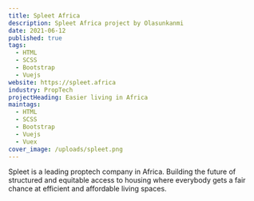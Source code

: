 ```yaml
---
title: Spleet Africa
description: Spleet Africa project by Olasunkanmi
date: 2021-06-12
published: true
tags:
  - HTML
  - SCSS
  - Bootstrap
  - Vuejs
website: https://spleet.africa
industry: PropTech
projectHeading: Easier living in Africa
maintags:
  - HTML
  - SCSS
  - Bootstrap
  - Vuejs
  - Vuex
cover_image: /uploads/spleet.png
---
```


Spleet is a leading proptech company in Africa. Building the future
of structured and equitable access to housing where everybody gets a
fair chance at efficient and affordable living spaces.
